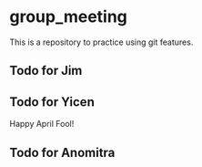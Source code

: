 # group_meeting

This is a repository to practice using git features.

## Todo for Jim

## Todo for Yicen
Happy April Fool!

## Todo for Anomitra
